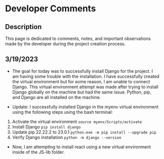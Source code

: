 # Developer Comments
## Description
This page is dedicated to comments, notes, and important observations made by the developer during the project creation process.

## 3/19/2023
- The goal for today was to successfully install Django for the project. I am having some trouble with the installation. I have successfully created the virtual environment but for some reason, I am unable to connect Django. This virtual environment attempt was made after trying to install Django globally on the machine but had the same issue. Python, pip, and Django are all installed on the machine.

- Update: I successfully installed Django in the myenv virtual environment using the following steps using the bash terminal: 
1. Activate the virtual environment
```source myenv/Scripts/activate```
2. Install Django
```pip install django```
3. Update pip 22.22.2 to 23.0.1
```python.exe -m pip install --upgrade pip```
4. Verify Django installation
```python -m django --version```

- Now, I am attempting to install react using a new virtual environment inside of the JS-lib folder.